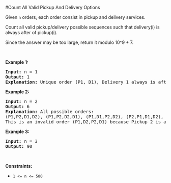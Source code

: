 #Count All Valid Pickup And Delivery Options
<p>Given <code>n</code> orders, each order consist in pickup and delivery services. </p>
<p>Count all valid pickup/delivery possible sequences such that delivery(i) is always after of pickup(i). </p>
<p>Since the answer may be too large, return it modulo 10^9 + 7.</p>
<p> </p>
<p><strong class="example">Example 1:</strong></p>
<pre><strong>Input:</strong> n = 1
<strong>Output:</strong> 1
<strong>Explanation:</strong> Unique order (P1, D1), Delivery 1 always is after of Pickup 1.
</pre>
<p><strong class="example">Example 2:</strong></p>
<pre><strong>Input:</strong> n = 2
<strong>Output:</strong> 6
<strong>Explanation:</strong> All possible orders: 
(P1,P2,D1,D2), (P1,P2,D2,D1), (P1,D1,P2,D2), (P2,P1,D1,D2), (P2,P1,D2,D1) and (P2,D2,P1,D1).
This is an invalid order (P1,D2,P2,D1) because Pickup 2 is after of Delivery 2.
</pre>
<p><strong class="example">Example 3:</strong></p>
<pre><strong>Input:</strong> n = 3
<strong>Output:</strong> 90
</pre>
<p> </p>
<p><strong>Constraints:</strong></p>
<ul>
<li><code>1 &lt;= n &lt;= 500</code></li>
</ul>
